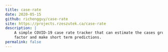 ```yaml
---
title: case-rate
date: 2020-05-15
github: richengguy/case-rate
site: https://projects.rzeszutek.ca/case-rate
description: |
    A simple COVID-19 case rate tracker that can estimate the cases growth
    factor and make short term predictions.
permalink: false
---
```

